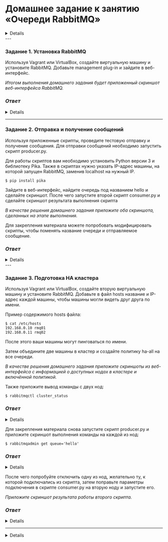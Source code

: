 # Домашнее задание к занятию  «Очереди RabbitMQ»
<details>
### Инструкция по выполнению домашнего задания

1. Сделайте fork [репозитория c шаблоном решения](https://github.com/netology-code/sys-pattern-homework) к себе в Github и переименуйте его по названию или номеру занятия, например, https://github.com/имя-вашего-репозитория/gitlab-hw или https://github.com/имя-вашего-репозитория/8-03-hw).
2. Выполните клонирование этого репозитория к себе на ПК с помощью команды `git clone`.
3. Выполните домашнее задание и заполните у себя локально этот файл README.md:
   - впишите вверху название занятия и ваши фамилию и имя;
   - в каждом задании добавьте решение в требуемом виде: текст/код/скриншоты/ссылка;
   - для корректного добавления скриншотов воспользуйтесь инструкцией [«Как вставить скриншот в шаблон с решением»](https://github.com/netology-code/sys-pattern-homework/blob/main/screen-instruction.md);
   - при оформлении используйте возможности языка разметки md. Коротко об этом можно посмотреть в [инструкции по MarkDown](https://github.com/netology-code/sys-pattern-homework/blob/main/md-instruction.md).
4. После завершения работы над домашним заданием сделайте коммит (`git commit -m "comment"`) и отправьте его на Github (`git push origin`).
5. Для проверки домашнего задания преподавателем в личном кабинете прикрепите и отправьте ссылку на решение в виде md-файла в вашем Github.
6. Любые вопросы задавайте в чате учебной группы и/или в разделе «Вопросы по заданию» в личном кабинете.

Желаем успехов в выполнении домашнего задания.
</details>
---

### Задание 1. Установка RabbitMQ

Используя Vagrant или VirtualBox, создайте виртуальную машину и установите RabbitMQ.
Добавьте management plug-in и зайдите в веб-интерфейс.

*Итогом выполнения домашнего задания будет приложенный скриншот веб-интерфейса RabbitMQ.*

### *Ответ*
<details>

![image](https://github.com/Ivashka80/11-04_RabbitMQ/assets/121082757/974e15e4-9a2c-4d35-a8b1-d97024c03e37)

</details>

---

### Задание 2. Отправка и получение сообщений

Используя приложенные скрипты, проведите тестовую отправку и получение сообщения.
Для отправки сообщений необходимо запустить скрипт producer.py.

Для работы скриптов вам необходимо установить Python версии 3 и библиотеку Pika.
Также в скриптах нужно указать IP-адрес машины, на которой запущен RabbitMQ, заменив localhost на нужный IP.

```shell script
$ pip install pika
```

Зайдите в веб-интерфейс, найдите очередь под названием hello и сделайте скриншот.
После чего запустите второй скрипт consumer.py и сделайте скриншот результата выполнения скрипта

*В качестве решения домашнего задания приложите оба скриншота, сделанных на этапе выполнения.*

Для закрепления материала можете попробовать модифицировать скрипты, чтобы поменять название очереди и отправляемое сообщение.

### *Ответ*
<details>

![image](https://github.com/Ivashka80/11-04_RabbitMQ/assets/121082757/f06acc55-cc19-4e2c-a164-ebf155887784)

![image](https://github.com/Ivashka80/11-04_RabbitMQ/assets/121082757/073d886a-6083-491b-893f-53b1ae594c64)

![image](https://github.com/Ivashka80/11-04_RabbitMQ/assets/121082757/222277bd-7caf-4a7d-9ce6-4aeb57760b20)

![image](https://github.com/Ivashka80/11-04_RabbitMQ/assets/121082757/1bb5b8b2-bb0f-4cea-8eb6-20833dc519e8)

![image](https://github.com/Ivashka80/11-04_RabbitMQ/assets/121082757/0b1bd5a1-aee1-4908-936b-a46eabec2859)

![image](https://github.com/Ivashka80/11-04_RabbitMQ/assets/121082757/e654dc49-9e8b-4027-9025-f6e527a0ed24)

![image](https://github.com/Ivashka80/11-04_RabbitMQ/assets/121082757/d56870e0-167b-4c40-90cb-f7a607186576)

</details>
---

### Задание 3. Подготовка HA кластера

Используя Vagrant или VirtualBox, создайте вторую виртуальную машину и установите RabbitMQ.
Добавьте в файл hosts название и IP-адрес каждой машины, чтобы машины могли видеть друг друга по имени.

Пример содержимого hosts файла:
```shell script
$ cat /etc/hosts
192.168.0.10 rmq01
192.168.0.11 rmq02
```
После этого ваши машины могут пинговаться по имени.

Затем объедините две машины в кластер и создайте политику ha-all на все очереди.

*В качестве решения домашнего задания приложите скриншоты из веб-интерфейса с информацией о доступных нодах в кластере и включённой политикой.*

Также приложите вывод команды с двух нод:

```shell script
$ rabbitmqctl cluster_status
```

### *Ответ*
<details>

![image](https://github.com/Ivashka80/11-04_RabbitMQ/assets/121082757/1bd8c308-6857-43ab-8d19-53e54778cfb9)

![image](https://github.com/Ivashka80/11-04_RabbitMQ/assets/121082757/fbda8bd0-aac7-4751-9234-9650226c397b)

</details>

Для закрепления материала снова запустите скрипт producer.py и приложите скриншот выполнения команды на каждой из нод:

```shell script
$ rabbitmqadmin get queue='hello'
```

### *Ответ*
<details>

![image](https://github.com/Ivashka80/11-04_RabbitMQ/assets/121082757/c5f4d1dc-d236-4240-8eea-513bab223f15)

</details>

После чего попробуйте отключить одну из нод, желательно ту, к которой подключались из скрипта, затем поправьте параметры подключения в скрипте consumer.py на вторую ноду и запустите его.

*Приложите скриншот результата работы второго скрипта.*

### *Ответ*
<details>

![image](https://github.com/Ivashka80/11-04_RabbitMQ/assets/121082757/494fed05-ac2e-44b0-bf4f-c8b52f2f6ccc)

</details>

-----

<details>

## Дополнительные задания (со звёздочкой*)
Эти задания дополнительные, то есть не обязательные к выполнению, и никак не повлияют на получение вами зачёта по этому домашнему заданию. Вы можете их выполнить, если хотите глубже шире разобраться в материале.

### * Задание 4. Ansible playbook

Напишите плейбук, который будет производить установку RabbitMQ на любое количество нод и объединять их в кластер.
При этом будет автоматически создавать политику ha-all.

*Готовый плейбук разместите в своём репозитории.*
</details>

